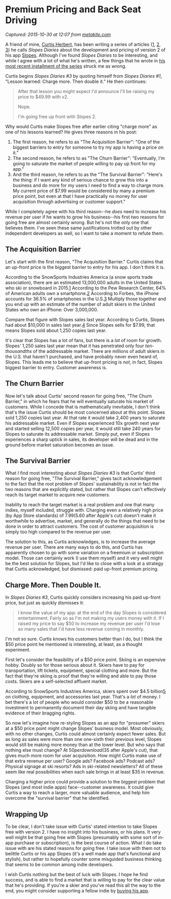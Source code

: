 # Premium Pricing and Back Seat Driving

_Captured: 2015-10-30 at 12:07 from [metakite.com](http://metakite.com/blog/2015/10/premium-pricing-and-back-seat-driving/)_

A friend of mine, [Curtis Herbert](https://twitter.com/parrots), has been writing a series of articles ([1](http://blog.curtisherbert.com/slopes-diaries-1-prologue/), [2](http://blog.curtisherbert.com/slopes-diaries-2-retrospective/), [3](http://blog.curtisherbert.com/slopes-diaries-3-removing-barriers/)) he calls _Slopes Diaries_ about the development and pricing of version 2 of his app [Slopes](https://getslopes.com/). Although I've found _Slopes Diaries_ to be interesting, and while I agree with a lot of what he's written, a few things that he wrote in [his most recent installment of the series](http://blog.curtisherbert.com/slopes-diaries-3-removing-barriers/) struck me as wrong.

Curtis begins _Slopes Diaries #3_ by quoting himself from _Slopes Diaries #1_, "Lesson learned: Charge more. Then double it." He then continues:

> After that lesson you might expect I'd announce I'll be raising my price to $49.99 with v2.
> 
> Nope.
> 
> I'm going free up front with Slopes 2.

Why would Curtis make Slopes free after earlier citing "charge more" as one of his lessons learned? He gives three reasons in his post:

  1. The first reason, he refers to as "The Acquisition Barrier": "One of the biggest barriers to entry for someone to try my app is having a price on it."
  2. The second reason, he refers to as "The Churn Barrier": "Eventually, I'm going to saturate the market of people willing to pay up front for my app."
  3. And the third reason, he refers to as the "The Survival Barrier": "Here's the thing: if I want any kind of serious chance to grow this into a business and do more for my users I need to find a way to charge more. My current price of $7.99 would be considered by many a premium price point, but even at that I have practically no money for user acquisition through advertising or customer support."

While I completely agree with his third reason--he _does_ need to increase his revenue per user if he wants to grow his business--his first two reasons for going free are almost certainly wrong. But he's not the only one that believes them. I've seen these same justifications trotted out by other independent developers as well, so I want to take a moment to refute them.

## The Acquisition Barrier

Let's start with the first reason, "The Acquisition Barrier." Curtis claims that an up-front price is the biggest barrier to entry for his app. I don't think it is.

According to the SnowSports Industries America (a snow sports trade association), there are an estimated 13,000,000 adults in the United States who ski or snowboard in 2015.[1](http://metakite.com/blog/2015/10/premium-pricing-and-back-seat-driving/) According to the Pew Research Center, 64% of American adults own a smartphone.[2](http://metakite.com/blog/2015/10/premium-pricing-and-back-seat-driving/) According to Forbes, the iPhone accounts for 36.5% of smartphones in the U.S.[3](http://metakite.com/blog/2015/10/premium-pricing-and-back-seat-driving/) Multiply those together and you end up with an estimate of the number of adult skiers in the United States who own an iPhone: Over 3,000,000.

Compare that figure with Slopes sales last year. According to Curtis, Slopes had about $10,000 in sales last year.[4](http://metakite.com/blog/2015/10/premium-pricing-and-back-seat-driving/) Since Slopes sells for $7.99, that means Slopes sold about 1,250 copies last year.

It's clear that Slopes has a lot of fans, but there is a _lot_ of room for growth. Slopes' 1,250 sales last year mean that it has penetrated only four _ten-thousandths_ of the addressable market. There are millions of adult skiers in the U.S. that haven't purchased, and have probably never even heard of, Slopes. This leads me to believe that up-front pricing is _not_, in fact, Slopes biggest barrier to entry. Customer awareness is.

## The Churn Barrier

Now let's talk about Curtis' second reason for going free, "The Churn Barrier," in which he fears that he will eventually saturate his market of customers. While I concede that is mathematically inevitable, I don't think that's the issue Curtis should be most concerned about at this point. Slopes sold 1,250 copies last year. At that rate it would take 2,400 years to saturate his addressable market. Even if Slopes experienced 10x growth next year and started selling 12,500 copies per year, it would still take 240 years for Slopes to saturate its addressable market. Simply put, even if Slopes experiences a sharp uptick in sales, its developer will be dead and in the ground before market saturation becomes an issue.

## The Survival Barrier

What I find most interesting about _Slopes Diaries #3_ is that Curtis' third reason for going free, "The Survival Barrier," gives tacit acknowledgement to the fact that the root problem of Slopes' sustainability is not in fact the two reasons that are explicitly stated, but rather that Slopes can't effectively reach its target market to acquire new customers.

Inability to reach the target market is a real problem and one that many indies, myself included, struggle with. Charging even a relatively high price (by App Store standards) of $7.99 ($5.60 after Apple's cut) doesn't make it worthwhile to advertise, market, and generally do the things that need to be done in order to attract customers. The cost of customer acquisition is simply too high compared to the revenue per user.

The solution to this, as Curtis acknowledges, is to increase the average revenue per user. There are many ways to do this, and Curtis has apparently chosen to go with some variation on a freemium or subscription model. Those can certainly work (I use them myself) and it very well might be the best solution for Slopes, but I'd like to close with a look at a strategy that Curtis acknowledged, but dismissed: paid up-front premium pricing.

## Charge More. Then Double It.

In _Slopes Diaries #3_, Curtis quickly considers increasing his paid up-front price, but just as quickly dismisses it:

> I know the value of my app: at the end of the day Slopes is considered entertainment. Fairly so as I'm not making my users money with it. If I raised my price to say $50 to increase my revenue per user I'd lose so many sales that I'd have less revenue coming in monthly. 

I'm not so sure. Curtis knows his customers better than I do, but I think the $50 price point he mentioned is interesting, at least, as a thought experiment.

First let's consider the feasibility of a $50 price point. Skiing is an expensive hobby. Doubly so for those serious about it. Skiers have to pay for transportation, lift tickets, equipment, special clothing and more. But the fact that they're skiing is proof that they're willing and able to pay those costs. Skiers are a self-selected affluent market.

According to SnowSports Industries America, skiers spent over $4.5 billion[5](http://metakite.com/blog/2015/10/premium-pricing-and-back-seat-driving/) on clothing, equipment, and accessories last year. That's a _lot_ of money. I bet there's a lot of people who would consider $50 to be a reasonable investment to permanently document their day skiing and have tangible evidence of their bragging rights.

So now let's imagine how re-styling Slopes as an app for "prosumer" skiers at a $50 price point might change Slopes' business model. Most obviously, with no other changes, Curtis could almost certainly expect fewer sales. But as long as sales were more than one one-sixth their previous level, Slopes would still be making more money than at the lower level. But who says that nothing else must change? At $50 per download ($35 after Apple's cut), that gives much more room for user acquisition. How might Curtis make use of that extra revenue per user? Google ads? Facebook ads? Podcast ads? Physical signage at ski resorts? Ads in ski-related newsletters? All of these seem like real possibilities when each sale brings in at least $35 in revenue.

Charging a higher price could provide a solution to the biggest problem that Slopes (and most indie apps) face--customer awareness. It could give Curtis a way to reach a larger, more valuable audience, and help him overcome the "survival barrier" that he identified.

## Wrapping Up

To be clear, I don't take issue with Curtis' stated intention to take Slopes free with version 2. I have no insight into his business, or his plans. It very well might be that going free with Slopes (presumably with some sort of in-app purchase or subscription), is the best course of action. What I do take issue with are his stated reasons for going free. I take issue with them not to belittle Curtis or his app Slopes (it's a well made app that's functional and stylish), but rather to hopefully counter some misguided business thinking that seems to be common among indie developers.

I wish Curtis nothing but the best of luck with Slopes. I hope he find success, and is able to find a market that is willing to pay for the clear value that he's providing. If you're a skier and you've read this all the way to the end, you might consider supporting a fellow indie by [buying his app](https://itunes.apple.com/us/app/slopes/id643351983?mt=8).
